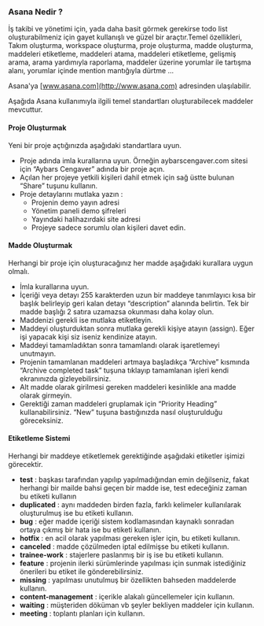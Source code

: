 ### Asana Nedir ? ###

  İş takibi ve yönetimi için, yada daha basit görmek gerekirse todo list oluşturabilmeniz için gayet kullanışlı ve
güzel bir araçtır.Temel özellikleri, Takım oluşturma, workspace oluşturma, proje oluşturma, madde oluşturma,
maddeleri etiketleme, maddeleri atama, maddeleri etiketleme, gelişmiş arama, arama yardımıyla raporlama,
maddeler üzerine yorumlar ile tartışma alanı, yorumlar içinde mention mantığıyla dürtme ...

  Asana'ya [www.asana.com](http://www.asana.com) adresinden ulaşılabilir.

Aşağıda Asana kullanımıyla ilgili temel standartları oluşturabilecek maddeler mevcuttur.

#### Proje Oluşturmak ####

Yeni bir proje açtığınızda aşağıdaki standartlara uyun.

* Proje adında imla kurallarına uyun. Örneğin aybarscengaver.com sitesi için “Aybars Cengaver” adında bir proje
açın.
* Açılan her projeye yetkili kişileri dahil etmek için sağ üstte bulunan “Share” tuşunu kullanın.
* Proje detaylarını mutlaka yazın :
    * Projenin demo yayın adresi
    * Yönetim paneli demo şifreleri
    * Yayındaki halihazırdaki site adresi
    * Projeye sadece sorumlu olan kişileri davet edin.


#### Madde Oluşturmak ####

Herhangi bir proje için oluşturacağınız her madde aşağıdaki kurallara uygun olmalı.

* İmla kurallarına uyun.
* İçeriği veya detayı 255 karakterden uzun bir maddeye tanımlayıcı kısa bir başlık belirleyip geri kalan detayı “description” alanında belirtin. Tek bir madde başlığı 2 satıra uzamazsa okunması daha kolay olun.
* Maddenizi gerekli ise mutlaka etiketleyin.
* Maddeyi oluşturduktan sonra mutlaka gerekli kişiye atayın (assign). Eğer işi yapacak kişi siz iseniz kendinize
atayın.
* Maddeyi tamamladıktan sonra tamamlandı olarak işaretlemeyi unutmayın.
* Projenin tamamlanan maddeleri artmaya başladıkça “Archive” kısmında “Archive completed task” tuşuna tıklayıp tamamlanan işleri kendi ekranınızda gizleyebilirsiniz.
* Alt madde olarak girilmesi gereken maddeleri kesinlikle ana madde olarak girmeyin.
* Gerektiği zaman maddeleri gruplamak için “Priority Heading” kullanabilirsiniz. “New” tuşuna bastığınızda nasıl oluşturulduğu göreceksiniz.


#### Etiketleme Sistemi ####

Herhangi bir maddeye etiketlemek gerektiğinde aşağıdaki etiketler işimizi görecektir.

* **test** : başkası tarafından yapılıp yapılmadığından emin değilseniz, fakat herhangi bir mailde bahsi geçen bir madde ise, test edeceğiniz zaman bu etiketi kullanın
* **duplicated** : aynı maddeden birden fazla, farklı kelimeler kullanılarak oluşturulmuş ise bu etiketi kullanın.
* **bug** : eğer madde içeriği sistem kodlamasından kaynaklı sonradan ortaya çıkmış bir hata ise bu etiketi
kullanın.
* **hotfix** : en acil olarak yapılması gereken işler için, bu etiketi kullanın.
* **canceled** : madde çözülmeden iptal edilmişse bu etiketi kullanın.
* **trainee-work** : stajerlere paslanmış bir iş ise bu etiketi kullanın.
* **feature** : projenin ilerki sürümlerinde yapılması için sunmak istediğiniz önerileri bu etiket ile
gönderebilirsiniz.
* **missing** : yapılması unutulmuş bir özellikten bahseden maddelerde kullanın.
* **content-management** : içerikle alakalı güncellemeler için kullanın.
* **waiting** : müşteriden döküman vb şeyler bekliyen maddeler için kullanın.
* **meeting** : toplantı planları için kullanın.

